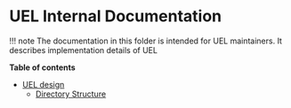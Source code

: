 # UEL Internal Documentation

!!! note
    The documentation in this folder is intended for UEL maintainers.
    It describes implementation details of UEL

__Table of contents__

- [UEL design](./design.md#abstract)
    - [Directory Structure](./design.md#directory-structure)
